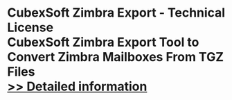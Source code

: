 # CubexSoft Zimbra Export - Technical License<br />CubexSoft Zimbra Export Tool to Convert Zimbra Mailboxes From TGZ Files<br />[>> Detailed information](https://secure.shareit.com/shareit/product.html?productid=300788843&affiliateid=200057808)